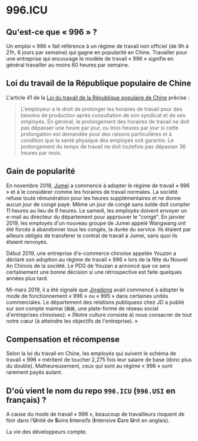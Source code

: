 996.ICU
===

## Qu'est-ce que « 996 » ?

Un emploi « 996 » fait référence à un régime  de travail non officiel (de 9h à 21h, 6 jours par semaine) qui gagne en popularité en Chine.
Travailler pour une entreprise qui encourage le modèle de travail « 996 » signifie en général travailler au moins 60 heures par semaine.

## Loi du travail de la République populaire de Chine

L'article 41 de la [Loi du travail de la République populaire de Chine](http://www.china.org.cn/living_in_china/abc/2009-07/15/content_18140508.htm) précise :

> L'employeur a le droit de prolonger les horaires de travail pour des besoins de production après consultation de son syndicat et de ses employés. En général, le prolongement des horaires de travail ne doit pas dépasser une heure par jour, ou trois heures par jour si cette prolongation est demandée pour des raisons particulières et à condition que la santé physique des employés soit garantie. Le prolongement du temps de travail ne doit toutefois pas dépasser 36 heures par mois.

## Gain de popularité

En novembre 2018, [Jumei](https://www.jumei.com) a commencé à adopter le régime de travail « 996 » et à le considérer comme les horaires de travail normales. La société refuse toute rémunération pour les heures supplémentaires et ne donne aucun jour de congé payé. Même un jour de congé sans solde doit compter 11 heures au lieu de 8 heures. Le samedi, les employés doivent envoyer un e-mail au directeur du département pour approuver le "congé". En janvier 2019, les employés d'un nouveau groupe de Jumei appelé Wangwang ont été forcés à abandonner tous les congés, la durée du service. Ils étaient par ailleurs obligés de transferer le contrat de travail à Jumei, sans quoi ils étaient renvoyés.

Début 2019, une entreprise d'e-commerce chinoise appelée _Youzan_ a déclaré son adoption au régime de travail « 996 » lors de la fête du Nouvel An Chinois de la société. Le PDG de Youzan a annoncé que ce sera certainement une bonne décision si une rétrospective est faite quelques années plus tard.

Mi-mars 2019, il a été signalé que [Jingdong](https://www.jd.com) avait commencé à adopter le mode de fonctionnement « 996 » ou « 995 » dans certaines unités commerciales. Le département des relations publiquess chez JD a publié sur son compte maimai (`脉脉`, une plate-forme de réseau social d'entreprises chinoises): « (Notre culture consiste à) nous consacrer de tout notre cœur (à atteindre les objectifs de l'entreprise). »

## Compensation et récompense

Selon la loi du travail en Chine, les employés qui suivent le schéma de travail « 996 » méritent de toucher 2,275 fois leur salaire de base (donc plus du double). Malheureusement, ceux qui sont au régime « 996 » sont rarement payés autant.

## D'où vient le nom du repo `996.ICU` (`996.USI` en français) ?

A cause du mode de travail « 996 », beaucoup de travailleurs risquent de finir dans l'**U**nité de **S**oins **I**ntensifs (**I**ntensive **C**are **U**nit en anglais).

La vie des développeurs compte.
